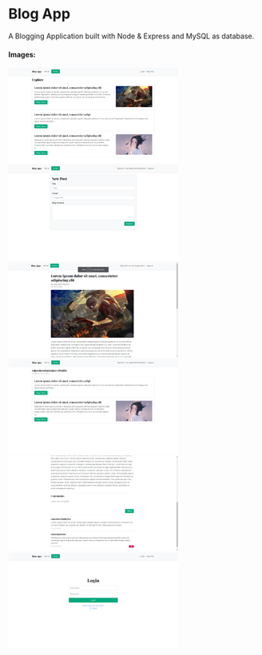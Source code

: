 # Blog App

A Blogging Application built with Node & Express and MySQL as database.

#### Images:

<img src="/public/screenshots/index.png" width=340px /><img src="/public/screenshots/newpost.png" width=340px />
<img src="/public/screenshots/post1.png" width=340px /><img src="/public/screenshots/profile.png" width=340px />
<img src="/public/screenshots/post2.png" width=340px /><img src="/public/screenshots/login.png" width=340px />
